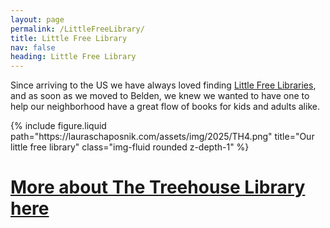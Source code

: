 ```yaml
---
layout: page
permalink: /LittleFreeLibrary/
title: Little Free Library
nav: false
heading: Little Free Library
---
```


Since arriving to the US we have always loved finding <a href="" >Little Free Libraries</a>, and as soon as we moved to Belden, we knew we wanted to have one to help our neighborhood have a great flow of books for kids and adults alike. 



<div class="row">
    <div class="col-sm mt-3 mt-md-0">
{% include figure.liquid path="https://lauraschaposnik.com/assets/img/2025/TH4.png" title="Our little free library" class="img-fluid rounded z-depth-1" %}
     </div>
</div>


<h1>   <a href="https://www.thetreehouselibrary.com/">More about  The Treehouse Library  here </a>  </h1>


